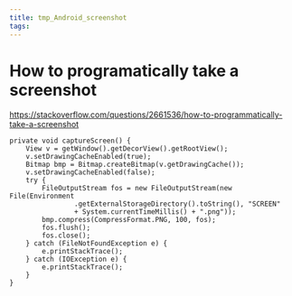 ```yaml
---
title: tmp_Android_screenshot
tags:
---
```

How to programatically take a screenshot
===
https://stackoverflow.com/questions/2661536/how-to-programmatically-take-a-screenshot

```
private void captureScreen() {
    View v = getWindow().getDecorView().getRootView();
    v.setDrawingCacheEnabled(true);
    Bitmap bmp = Bitmap.createBitmap(v.getDrawingCache());
    v.setDrawingCacheEnabled(false);
    try {
        FileOutputStream fos = new FileOutputStream(new File(Environment
                .getExternalStorageDirectory().toString(), "SCREEN"
                + System.currentTimeMillis() + ".png"));
        bmp.compress(CompressFormat.PNG, 100, fos);
        fos.flush();
        fos.close();
    } catch (FileNotFoundException e) {
        e.printStackTrace();
    } catch (IOException e) {
        e.printStackTrace();
    }
}
```